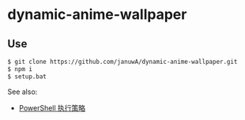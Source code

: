 # dynamic-anime-wallpaper

## Use

```sh
$ git clone https://github.com/januwA/dynamic-anime-wallpaper.git
$ npm i
$ setup.bat
```

See also:
  - [PowerShell 执行策略](https://docs.microsoft.com/zh-cn/powershell/module/microsoft.powershell.core/about/about_execution_policies?view=powershell-7.1)
